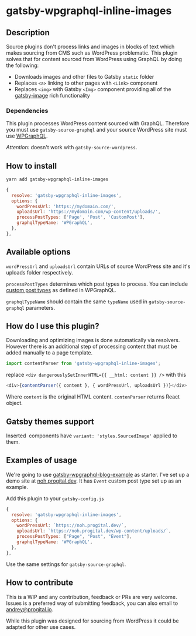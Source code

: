 # gatsby-wpgraphql-inline-images

## Description

Source plugins don't process links and images in blocks of text which makes sourcing from CMS such as WordPress problematic. This plugin solves that for content sourced from WordPress using GraphQL by doing the following:

- Downloads images and other files to Gatsby `static` folder
- Replaces `<a>` linking to other pages with `<Link>` component
- Replaces `<img>` with Gatsby `<Img>` component providing all of the [gatsby-image](https://www.gatsbyjs.org/docs/using-gatsby-image/) rich functionality

### Dependencies

This plugin processes WordPress content sourced with GraphQL. Therefore you must use `gatsby-source-graphql` and your source WordPress site must use [WPGraphQL](https://github.com/wp-graphql/wp-graphql).

_Attention:_ doesn't work with `gatsby-source-wordpress`.

## How to install

```bash
yarn add gatsby-wpgraphql-inline-images
```

```javascript
{
  resolve: 'gatsby-wpgraphql-inline-images',
  options: {
    wordPressUrl: 'https://mydomain.com/',
    uploadsUrl: 'https://mydomain.com/wp-content/uploads/',
    processPostTypes: ['Page', 'Post', 'CustomPost'],
    graphqlTypeName: 'WPGraphQL',
  },
},
```

## Available options

`wordPressUrl` and `uploadsUrl` contain URLs of source WordPress site and it's uploads folder respectively.

`processPostTypes` determines which post types to process. You can include [custom post types](https://docs.wpgraphql.com/getting-started/custom-post-types) as defined in WPGraphQL.

`graphqlTypeName` should contain the same `typeName` used in `gatsby-source-graphql` parameters.

## How do I use this plugin?

Downloading and optimizing images is done automatically via resolvers. However there is an additional step of processing content that must be added manually to a page template.

```javascript
import contentParser from 'gatsby-wpgraphql-inline-images';
```

replace `<div dangerouslySetInnerHTML={{ __html: content }} />` with this

```javascript
<div>{contentParser({ content }, { wordPressUrl, uploadsUrl })}</div>
```

Where `content` is the original HTML content. `contenParser` returns React object.

## Gatsby themes support

Inserted <Img> components have `variant: 'styles.SourcedImage'` applied to them.

## Examples of usage

We're going to use [gatsby-wpgraphql-blog-example](https://github.com/wp-graphql/gatsby-wpgraphql-blog-example) as starter. I've set up a demo site at [noh.progital.dev](https://noh.progital.dev/). It has `Event` custom post type set up as an example.

Add this plugin to your `gatsby-config.js`

```javascript
{
  resolve: 'gatsby-wpgraphql-inline-images',
  options: {
    wordPressUrl: `https://noh.progital.dev/`,
    uploadsUrl: `https://noh.progital.dev/wp-content/uploads/`,
    processPostTypes: ["Page", "Post", "Event"],
    graphqlTypeName: 'WPGraphQL',
  },
},
```

Use the same settings for `gatsby-source-graphql`.

## How to contribute

This is a WIP and any contribution, feedback or PRs are very welcome. Issues is a preferred way of submitting feedback, you can also email to [andrey@progital.io](mailto:andrey@progital.io).

While this plugin was designed for sourcing from WordPress it could be adapted for other use cases.
